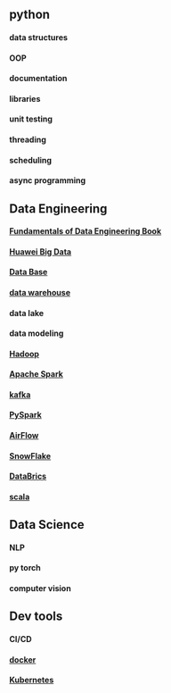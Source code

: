 ## python
  #### data structures
  #### OOP
  #### documentation
  #### libraries
  #### unit testing
  #### threading 
  #### scheduling
  #### async programming
  
  
## Data Engineering
  #### [Fundamentals of Data Engineering Book](https://www.youtube.com/playlist?list=PLiKvD85qG0l6aLNRjmVUFsJmw_MvC-gUt)
  #### [Huawei Big Data](https://www.youtube.com/playlist?list=PLuNK096Q36cbGNuMXoaL05G1QIp_ZGkdx)
  #### [Data Base](https://www.youtube.com/playlist?list=PLoRh0POuk1Rw-BZU-DPI6cA_c5W9_2uF_)
  #### [data warehouse](https://www.youtube.com/playlist?list=PLxNoJq6k39G_Ffv8Na1oRbob0sVHfFc_T)
  #### data lake 
  #### data modeling
  #### [Hadoop](https://www.youtube.com/playlist?list=PLxNoJq6k39G8Ak39PDC-oYvp6ZRvIn3Pa)
  #### [Apache Spark](https://www.youtube.com/playlist?list=PLxNoJq6k39G9lTU9A65HwC0uWD-XkqqOi)
  #### [kafka](https://app.datacamp.com/learn/courses?technologies=33)
  #### [PySpark](https://app.datacamp.com/learn/courses?technologies=28)
  #### [AirFlow](https://app.datacamp.com/learn/courses?technologies=20)
  #### [SnowFlake](https://app.datacamp.com/learn/courses?technologies=17)
  #### [DataBrics](https://app.datacamp.com/learn/courses?technologies=16)
  #### [scala](https://app.datacamp.com/learn/courses?technologies=8)

## Data Science  
  #### NLP
  #### py torch
  #### computer vision

  
## Dev tools
  #### CI/CD
  #### [docker](https://app.datacamp.com/learn/courses?technologies=13)
  #### [Kubernetes](https://app.datacamp.com/learn/courses?technologies=31)
